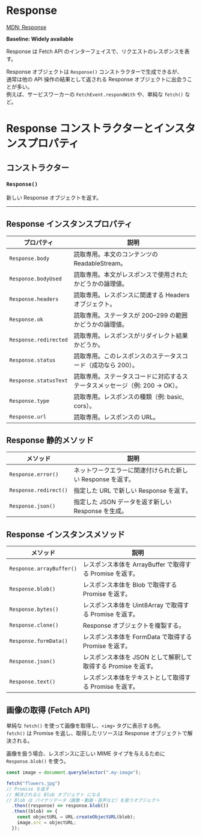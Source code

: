 # Response

[MDN: Response](https://developer.mozilla.org/ja/docs/Web/API/Response)

**Baseline: Widely available**  

Response は Fetch API のインターフェイスで、リクエストのレスポンスを表す。

Response オブジェクトは `Response()` コンストラクターで生成できるが、  
通常は他の API 操作の結果として返される Response オブジェクトに出会うことが多い。  
例えば、サービスワーカーの `FetchEvent.respondWith` や、単純な `fetch()` など。

# Response コンストラクターとインスタンスプロパティ

## コンストラクター

### `Response()`
新しい Response オブジェクトを返す。

---

## Response インスタンスプロパティ

| プロパティ | 説明 |
|------------|------|
| `Response.body` | 読取専用。本文のコンテンツの ReadableStream。 |
| `Response.bodyUsed` | 読取専用。本文がレスポンスで使用されたかどうかの論理値。 |
| `Response.headers` | 読取専用。レスポンスに関連する Headers オブジェクト。 |
| `Response.ok` | 読取専用。ステータスが 200–299 の範囲かどうかの論理値。 |
| `Response.redirected` | 読取専用。レスポンスがリダイレクト結果かどうか。 |
| `Response.status` | 読取専用。このレスポンスのステータスコード（成功なら 200）。 |
| `Response.statusText` | 読取専用。ステータスコードに対応するステータスメッセージ（例: 200 → OK）。 |
| `Response.type` | 読取専用。レスポンスの種類（例: basic, cors）。 |
| `Response.url` | 読取専用。レスポンスの URL。 |

## Response 静的メソッド

| メソッド | 説明 |
|-----------|------|
| `Response.error()` | ネットワークエラーに関連付けられた新しい Response を返す。 |
| `Response.redirect()` | 指定した URL で新しい Response を返す。 |
| `Response.json()` | 指定した JSON データを返す新しい Response を生成。 |

## Response インスタンスメソッド

| メソッド | 説明 |
|-----------|------|
| `Response.arrayBuffer()` | レスポンス本体を ArrayBuffer で取得する Promise を返す。 |
| `Response.blob()` | レスポンス本体を Blob で取得する Promise を返す。 |
| `Response.bytes()` | レスポンス本体を Uint8Array で取得する Promise を返す。 |
| `Response.clone()` | Response オブジェクトを複製する。 |
| `Response.formData()` | レスポンス本体を FormData で取得する Promise を返す。 |
| `Response.json()` | レスポンス本体を JSON として解釈して取得する Promise を返す。 |
| `Response.text()` | レスポンス本体をテキストとして取得する Promise を返す。 |


## 画像の取得 (Fetch API)

単純な `fetch()` を使って画像を取得し、`<img>` タグに表示する例。  
`fetch()` は Promise を返し、取得したリソースは Response オブジェクトで解決される。

画像を扱う場合、レスポンスに正しい MIME タイプを与えるために `Response.blob()` を使う。

```js
const image = document.querySelector(".my-image");

fetch("flowers.jpg")
// Promise を返す
// 解決されると Blob オブジェクト になる
// Blob は バイナリデータ（画像・動画・音声など）を扱うオブジェクト
  .then((response) => response.blob())
  .then((blob) => {
    const objectURL = URL.createObjectURL(blob);
    image.src = objectURL;
  });
```










